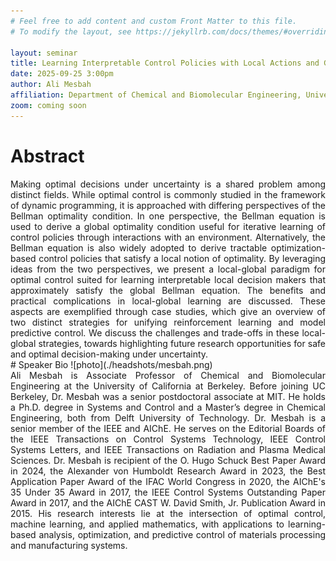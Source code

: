 ```yaml
---
# Feel free to add content and custom Front Matter to this file.
# To modify the layout, see https://jekyllrb.com/docs/themes/#overriding-theme-defaults

layout: seminar
title: Learning Interpretable Control Policies with Local Actions and Global Optimality
date: 2025-09-25 3:00pm
author: Ali Mesbah
affiliation: Department of Chemical and Biomolecular Engineering, University of California, Berkeley
zoom: coming soon
---
```

# Abstract
<div style="text-align: justify;">
Making optimal decisions under uncertainty is a shared problem among distinct fields. While optimal control is commonly studied in the framework of dynamic programming, it is approached with differing perspectives of the Bellman optimality condition. In one perspective, the Bellman equation is used to derive a global optimality condition useful for iterative learning of control policies through interactions with an environment. Alternatively, the Bellman equation is also widely adopted to derive tractable optimization-based control policies that satisfy a local notion of optimality. By leveraging ideas from the two perspectives, we present a local-global paradigm for optimal control suited for learning interpretable local decision makers that approximately satisfy the global Bellman equation. The benefits and practical complications in local-global learning are discussed. These aspects are exemplified through case studies, which give an overview of two distinct strategies for unifying reinforcement learning and model predictive control. We discuss the challenges and trade-offs in these local-global strategies, towards highlighting future research opportunities for safe and optimal decision-making under uncertainty.
</div>
# Speaker Bio
![photo](./headshots/mesbah.png)
<div style="text-align: justify;">
Ali Mesbah is Associate Professor of Chemical and Biomolecular Engineering at the University of California at Berkeley. Before joining UC Berkeley, Dr. Mesbah was a senior postdoctoral associate at MIT. He holds a Ph.D. degree in Systems and Control and a Master’s degree in Chemical Engineering, both from Delft University of Technology. Dr. Mesbah is a senior member of the IEEE and AIChE. He serves on the Editorial Boards of the IEEE Transactions on Control Systems Technology, IEEE Control Systems Letters, and IEEE Transactions on Radiation and Plasma Medical Sciences. Dr. Mesbah is recipient of the O. Hugo Schuck Best Paper Award in 2024, the Alexander von Humboldt Research Award in 2023, the Best Application Paper Award of the IFAC World Congress in 2020, the AIChE's 35 Under 35 Award in 2017, the IEEE Control Systems Outstanding Paper Award in 2017, and the AIChE CAST W. David Smith, Jr. Publication Award in 2015. His research interests lie at the intersection of optimal control, machine learning, and applied mathematics, with applications to learning-based analysis, optimization, and predictive control of materials processing and manufacturing systems.
</div>

